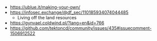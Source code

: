 - https://ublue.it/making-your-own/
- https://infosec.exchange/@df_sec/110185934074044485
  - Living off the land resources
- https://gynvael.coldwind.pl/?lang=en&id=766
- https://github.com/tektoncd/community/issues/435#issuecomment-1506912522